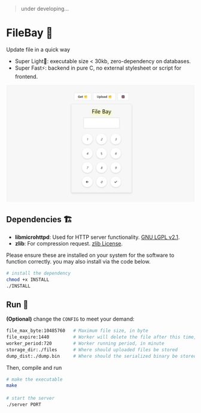> under developing...

# FileBay 🥳

Update file in a quick way

+ Super Light🍃: executable size < 30kb, zero-dependency on databases.
+ Super Fast⚡: backend in pure C, no external stylesheet or script for frontend.

![demo](/doc/demo.png)

## Dependencies 🏗️

- **libmicrohttpd**: Used for HTTP server functionality. [GNU LGPL v2.1](https://www.gnu.org/software/libmicrohttpd/).
- **zlib**: For compression request. [zlib License](https://zlib.net/zlib_license.html).

Please ensure these are installed on your system for the software to function correctly. you may also install via the code below.

```bash
# install the dependency
chmod +x INSTALL
./INSTALL
```

## Run 🐎

**(Optional)** change the `CONFIG` to meet your demand:

```bash
file_max_byte:10485760   # Maximum file size, in byte
file_expire:1440         # Worker will delete the file after this time, in minute
worker_period:720        # Worker running period, in minute
storage_dir:./files      # Where should uploaded files be stored
dump_dist:./dump.bin	 # Where should the serialized binary be stored
```

Then, compile and run

```bash
# make the executable
make

# start the server
./server PORT
```
